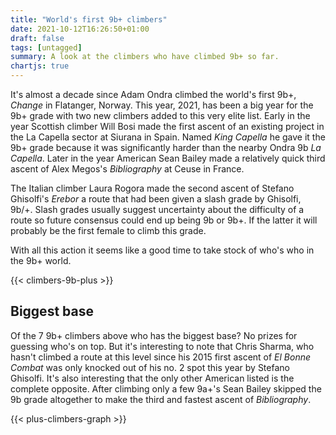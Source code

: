 ```yaml
---
title: "World's first 9b+ climbers"
date: 2021-10-12T16:26:50+01:00
draft: false
tags: [untagged]
summary: A look at the climbers who have climbed 9b+ so far.
chartjs: true
---
```


It's almost a decade since Adam Ondra climbed the world's first 9b+, *Change* in Flatanger, Norway. This year, 2021, has been a big year for the 9b+ grade with two new climbers added to this very elite list. Early in the year Scottish climber Will Bosi made the first ascent of an existing project in the La Capella sector at Siurana in Spain. Named  *King Capella* he gave it the 9b+ grade because it was significantly harder than the nearby Ondra 9b *La Capella*. Later in the year American Sean Bailey made a relatively quick third ascent of Alex Megos's *Bibliography* at Ceuse in France.

The Italian climber Laura Rogora made the second ascent of Stefano Ghisolfi's *Erebor* a route that had been given a slash grade by Ghisolfi, 9b/+. Slash grades usually suggest uncertainty about the difficulty of a route so future consensus could end up being 9b or 9b+. If the latter it will probably be the first female to climb this grade. 

With all this action it seems like a good time to take stock of who's who in the 9b+ world.

{{< climbers-9b-plus >}}


## Biggest base

Of the 7 9b+ climbers above who has the biggest base? No prizes for guessing who's on top. But it's interesting to note that Chris Sharma, who hasn't climbed a route at this level since his 2015 first ascent of *El Bonne Combat* was only knocked out of his no. 2 spot this year by Stefano Ghisolfi. It's also interesting that the only other American listed is the complete opposite. After climbing only a few 9a+'s Sean Bailey skipped the 9b grade altogether to make the third and fastest ascent of *Bibliography*.

{{< plus-climbers-graph >}}